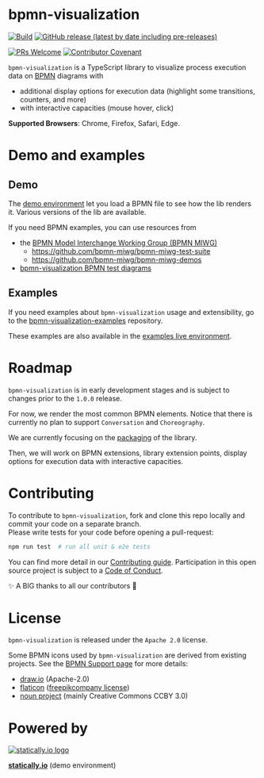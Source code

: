 # bpmn-visualization


[![Build](https://github.com/process-analytics/bpmn-visualization-js/workflows/Build/badge.svg)](https://github.com/process-analytics/bpmn-visualization-js/actions)
[![GitHub release (latest by date including pre-releases)](https://img.shields.io/github/v/release/process-analytics/bpmn-visualization-js?color=orange&include_prereleases)](https://github.com/process-analytics/bpmn-visualization-js/releases)

[![PRs Welcome](https://img.shields.io/badge/PRs-welcome-brightgreen.svg?style=flat-square)](CONTRIBUTING.md)
[![Contributor Covenant](https://img.shields.io/badge/Contributor%20Covenant-v2.0%20adopted-ff69b4.svg)](CODE_OF_CONDUCT.md)

`bpmn-visualization` is a TypeScript library to visualize process execution data on [BPMN](https://www.omg.org/spec/BPMN/2.0.2/)
diagrams with
- additional display options for execution data (highlight some transitions, counters, and more)
- with interactive capacities (mouse hover, click)


**Supported Browsers**: Chrome, Firefox, Safari, Edge.


# Demo and examples

## Demo

The [demo environment](https://cdn.statically.io/gh/process-analytics/bpmn-visualization-examples/master/demo/index.html)
let you load a BPMN file to see how the lib renders it. Various versions of the lib are available. 

If you need BPMN examples, you can use resources from 
- the [BPMN Model Interchange Working Group (BPMN MIWG)](http://www.omgwiki.org/bpmn-miwg)
  - https://github.com/bpmn-miwg/bpmn-miwg-test-suite
  - https://github.com/bpmn-miwg/bpmn-miwg-demos
- [bpmn-visualization BPMN test diagrams](https://github.com/process-analytics/bpmn-visualization-examples/blob/master/bpmn-files/README.md)


## Examples

If you need examples about `bpmn-visualization` usage and extensibility, go to the [bpmn-visualization-examples](https://github.com/process-analytics/bpmn-visualization-examples/)
repository.

These examples are also available in the [examples live environment](https://cdn.statically.io/gh/process-analytics/bpmn-visualization-examples/master/examples/index.html).


# Roadmap

`bpmn-visualization` is in early development stages and is subject to changes prior to the `1.0.0` release.

For now, we render the most common BPMN elements. Notice that there is currently no plan to support `Conversation` and `Choreography`.

We are currently focusing on the [packaging](https://github.com/process-analytics/bpmn-visualization-js/milestone/18) of the library.

Then, we will work on BPMN extensions, library extension points, display options for execution data with interactive
capacities.


# Contributing

To contribute to `bpmn-visualization`, fork and clone this repo locally and commit your code on a separate branch. \
Please write tests for your code before opening a pull-request:

```sh
npm run test  # run all unit & e2e tests
```

You can find more detail in our [Contributing guide](CONTRIBUTING.md#Build). Participation in this open source project is subject to a [Code of Conduct](CODE_OF_CONDUCT.md).

:sparkles: A BIG thanks to all our contributors :slightly_smiling_face:

# License

`bpmn-visualization` is released under the `Apache 2.0` license.

Some BPMN icons used by `bpmn-visualization` are derived from existing projects. See the [BPMN Support page](docs/bpmn-support.adoc)
for more details:
- [draw.io](https://github.com/jgraph/drawio) (Apache-2.0)
- [flaticon](https://www.flaticon.com) ([freepikcompany license](https://www.freepikcompany.com/legal#nav-flaticon))
- [noun project](https://thenounproject.com/) (mainly Creative Commons CCBY 3.0)


# Powered by

[![statically.io logo](https://statically.io/icons/icon-96x96.png "statically.io")](https://statically.io)

**[statically.io](https://statically.io)** (demo environment)
